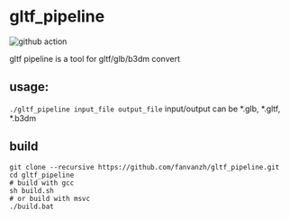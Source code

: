 # gltf_pipeline
![github action](https://github.com/fanvanzh/gltf_pipeline/actions/workflows/main.yml/badge.svg)

gltf pipeline is a tool for gltf/glb/b3dm convert

## usage:
`./gltf_pipeline input_file output_file`
input/output can be *.glb, *.gltf, *.b3dm


## build
```shell
git clone --recursive https://github.com/fanvanzh/gltf_pipeline.git
cd gltf_pipeline
# build with gcc
sh build.sh
# or build with msvc
./build.bat
```
